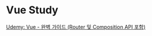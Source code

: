 # Vue Study

[Udemy: Vue - 완벽 가이드 (Router 및 Composition API 포함)](https://www.udemy.com/course/vue-router-composition-api/?srsltid=AfmBOor3wPlWnWLvw4H4maxSo0r9rx6rXkh5zKgDS0SO_5Q7-sDwgg6j)

